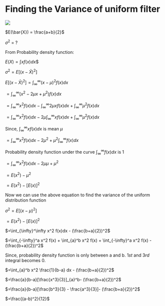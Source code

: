 
<script src="https://polyfill.io/v3/polyfill.min.js?features=es6"></script>
<script id="MathJax-script" async src="https://cdn.jsdelivr.net/npm/mathjax@3/es5/tex-mml-chtml.js"></script>


# Finding the Variance of uniform filter


![](https://www.researchgate.net/profile/Anantkumar-Pimpale/publication/316525043/figure/fig1/AS:487799678869504@1493311914825/PDF-for-Uniform-noise.png)

$E(\bar{X}) = \frac{a+b}{2}$

$\sigma^2$ = ?

From Probability density function:

$E(X)= \int xf(x)dx$$

$\sigma^2 = E[(x-\bar{X})^2]$

$E[(x-\bar{X})^2] = \int_{\infty}^\infty (x-\mu)^2f(x)dx$ 

$=\int_{\infty}^\infty(x^2 - 2\mu x + \mu^2)f(x)dx$

$=\int_{\infty}^\infty x^2 f(x)dx - \int_{\infty}^\infty 2\mu x f(x)dx + \int_{\infty}^\infty\mu^2f(x)dx$

$=\int_{\infty}^\infty x^2 f(x)dx - 2\mu\int_{\infty}^\infty x f(x)dx + \int_{\infty}^\infty\mu^2f(x)dx$


Since, $\int_{\infty}^\infty x f(x)dx$ is mean $\mu$


$=\int_{\infty}^\infty x^2 f(x)dx - 2\mu^2 + \mu^2\int_{\infty}^\infty f(x)dx$  

Probability density function under the curve $\int_{\infty}^\infty f(x)dx$ is $1$

$=\int_{\infty}^\infty x^2 f(x)dx - 2\mu \mu + \mu^2$

$=E(x^2) - \mu^2$

$=E(x^2)- [E(x)]^2$

Now we can use the above equation to find the variance of the uniform distribution function

$\sigma^2 = E[(x-\mu)^2]$

$=E(x^2) - [E(x)]^2$

$=\int_{\infty}^\infty x^2 f(x)dx - (\frac{b+a}{2})^2$

$=\int_{-\infty}^a x^2 f(x) + \int_{a}^b x^2 f(x) + \int_{-\infty}^a x^2 f(x) - (\frac{b+a}{2})^2$

Since, probability density function is only between a and b. $1st$ and $3rd$ integral becomes 0.

$=\int_{a}^b x^2 \frac{1}{b-a} dx - (\frac{b+a}{2})^2$

$=\frac{a}{b-a}[\frac{x^3}{3}]_{a}^b- (\frac{b+a}{2})^2$

$=\frac{a}{b-a}[\frac{b^3}{3} - \frac{a^3}{3}]- (\frac{b+a}{2})^2$

$=\frac{(a-b)^2}{12}$


